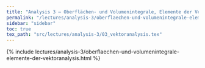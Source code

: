 ```yaml
---
title: "Analysis 3 – Oberflächen- und Volumenintegrale, Elemente der Vektoranalysis"
permalink: "/lectures/analysis-3/oberflaechen-und-volumenintegrale-elemente-der-vektoranalysis.html"
sidebar: "sidebar"
toc: true
tex_path: "src/lectures/analysis-3/03_vektoranalysis.tex"
---
```


{% include lectures/analysis-3/oberflaechen-und-volumenintegrale-elemente-der-vektoranalysis.html %}